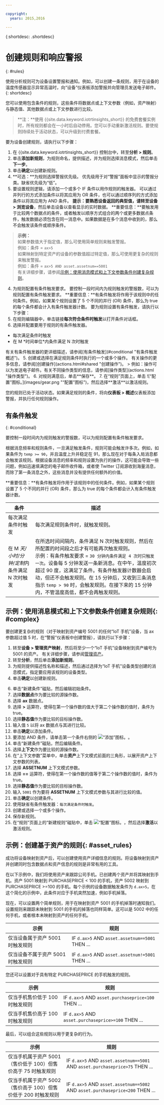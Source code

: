 ```yaml
---

copyright:
  years: 2015,2016

---
```


{:shortdesc: .shortdesc}

# 创建规则和响应警报
{: #rules}

使用分析规则可为设备设置警报和通知。例如，可以创建一条规则，用于在设备的温度传感器显示异常高温时，向“设备”仪表板添加警报并向管理员发送电子邮件。
{: shortdesc}

您可以使用包含条件的规则，这些条件将数据点或上下文参数（例如，资产映射）与静态值、其他数据点或上下文参数进行比较。

>**注：**使用 {{site.data.keyword.iotrtinsights_short}} 的免费套餐实例时，所有规则都会在一小时后自动停用。您可以手动重新激活规则。要使规则持续处于活动状态，可以升级到付费套餐。

要为设备创建规则，请执行以下步骤：
1. 在 {{site.data.keyword.iotrtinsights_short}} 控制台中，转至**分析 > 规则**。
2. 单击**添加新规则**，为规则命名，提供描述，并为规则选择消息模式，然后单击**下一步**。  
3. 单击**确定**以创建新规则。
3. **可选：**为规则选择警报优先级。
优先级用于对“警报”面板中显示的警报分类。缺省优先级为“低”。
3. 要设置规则逻辑，请添加一个或多个 IF 条件以用作规则的触发器。
可以通过并列行的方式添加条件以将其应用为 OR 条件，也可以通过顺序列的方式添加条件以将其应用为 AND 条件。
**提示：**要熟悉设备返回的典型值，请转至**设备 > 浏览设备**，然后单击设备以查看显示的实时数据。
**重要信息：**要触发用于比较两个数据点的条件，或者触发以顺序方式组合的两个或更多数据点条件，触发数据必须包含在同一消息中。如果数据是在多个消息中收到的，那么不会触发该条件或顺序条件。  
> **示例：**   
如果参数值大于指定值，那么可使用简单规则来触发警报。  
例如：条件 = `ax>5`  
如果映射到特定资产的设备的参数值超过特定值，那么可使用更复杂的规则来触发警报。  
例如：条件 = `ax>5 AND asset.assetnum==5001`   
有关详细步骤，请参阅[示例：使用消息模式和上下文参数条件创建复杂规则](#complex "示例：使用消息模式和上下文参数条件创建复杂规则")。  
4. 为规则配置有条件触发要求。
要控制一段时间内为规则触发的警报数，可以为规则配置有条件触发要求。
**重要信息：**有条件触发将作用于该规则中的任何条件。例如，如果某个规则设置了 5 个不同的并行 (OR) 条件，那么为 true 的每个条件都会计入有条件触发器计数。
要为规则设置有条件触发，请执行以下步骤：
 1. 在规则编辑器中，单击链接**每次符合条件时触发**以打开条件对话框。
 2. 选择并配置要用于规则的有条件触发器。
 <ul>
 <li>每次满足条件时触发</li>
 <li>在 M *时间单位*内条件满足 N 次时触发</li>
 </ul>  
有关有条件触发器的更详细描述，请参阅[有条件触发](#conditional "有条件触发概述")。
5. 创建或选择在满足规则条件时执行的一个或多个操作。
有关操作的更多信息，请参阅[创建操作](actions.html#shared "创建操作")。   
 > 例如：操作可以为发送电子邮件。有关不同操作类型的信息，请参阅[操作类型](actions.html "操作类型")。
6. 对规则满意后，单击**保存**。
7. 在“规则”页面上，单击 ![“配置”图标。](images/gear.png "“配置”图标")，然后选择**激活**以激活规则。

您的规则已处于活动状态。如果满足规则的条件，将向**仪表板 > 概述**仪表板添加警报，并执行任何规则操作。

## 有条件触发
{: #conditional}

要控制一段时间内为规则触发的警报数，可以为规则配置有条件触发要求。

根据消息频率和规则条件，一旦满足触发条件，规则可能会触发许多次。例如，如果条件为 `temp >= 90`，并且温度上升并稳定在 91，那么现在对于每条入局消息都会触发该规则。根据设备消息的频率和规则设置为执行的操作，这可能会导致一些问题，例如迅速填满您的电子邮件收件箱，或者使 Twitter 订阅源收到海量消息，而除了第一条消息之外，这些消息并没有提供任何额外的价值。

**重要信息：**有条件触发将作用于该规则中的任何条件。例如，如果某个规则设置了 5 个不同的并行 (OR) 条件，那么为 true 的每个条件都会计入有条件触发器计数。


条件 | 描述
------------- | -------------
每次满足条件时触发 | 每次满足规则条件时，就触发规则。
在 M *天/小时/分钟/定制*内条件满足 N 次时触发 | 在所选时间间隔内，条件满足 N 次时触发规则，然后在所配置的时间段之后才有可能再次触发规则。</br>示例：有条件触发要求 = `30 分钟内条件满足 4 次时只触发一次`。设备每 5 分钟发送一条新消息。在中午，温度初次超过 90 度，这满足了条件。有条件触发器计数器会启动，但还不会触发规则。在 15 分钟后，又收到三条消息指示 `temp > 90` 时，会触发规则。在接下来的 15 分钟内，不管温度高低，都不会再触发规则。

## 示例：使用消息模式和上下文参数条件创建复杂规则{: #complex}
要创建更复杂的规则（对于映射到资产编号 5001 的任何“IoT 手机”设备，当 ax 参数超过值 5 时，在“警报”仪表板中创建警报），请执行以下步骤：
1. 转至**设备 > 管理资产映射**，然后将至少一个“IoT 手机”设备映射到资产编号为 5001 的资产。
有关详细步骤，请参阅[管理资产](assets.html "管理资产")。
2. 转至**分析**，然后单击**添加新规则**。
3. 为规则提供描述性名称和描述，然后通过选择为“IoT 手机”设备类型创建的消息模式，指定要应用该规则的设备类型。
4. 单击**确定**以创建新规则。
<!-- 5. Click ![Add icon.](images/rules_plus.png "Add icon") to add an initial condition. -->
6. 单击“新建条件”磁贴，然后编辑初始条件。
 1. 选择**数据点**作为要比较的源操作数。
 2. 选择 **ax** 数据点。
 3. 选择 **>** 运算符，使得在第一个操作数的值大于第二个操作数的值时，条件为 true。
 3. 选择**静态值**作为要比较的目标操作数。
 4. 输入值 `5` 以将 ax 数据点与其进行比较。
 5.  单击**确定**以添加条件。
5. 要添加 AND 条件，请单击第一个条件右侧的 ![“添加”图标。](images/rules_plus.png "“添加”图标")。
6. 单击“新建条件”磁贴，然后编辑条件。
  1. 选择**上下文**作为要比较的源操作数。
  2. 在“上下文参数”菜单中，单击**资产**上下文模式前面的三角形，以展开资产上下文参数的列表。
  3. 选择 **ASSETNUM** 上下文模式参数。
  3. 选择 **==** 运算符，使得在第一个操作数的值等于第二个操作数的值时，条件为 true。
  3. 选择**静态值**作为要比较的目标操作数。
  4. 输入 `5001` 作为要将 **ASSETNUM** 上下文模式参数与其进行比较的值。
  5.  单击**确定**以创建条件。
7. 使用缺省有条件触发器：`每次满足条件时触发`。
7. 创建或选择一个或多个操作。
7. 保存新规则。
7. 在“规则”页面上的“新建规则”磁贴中，单击 ![“配置”图标。](images/gear.png "“配置”图标")，然后选择**激活**以激活规则。

## 示例：创建基于资产的规则{: #asset_rules}

成功将设备映射到资产后，可以创建使用资产详细信息的规则。将设备映射到资产并创建同时包含数据点和资产信息的规则是非常有用的工具。

在以下示例中，我们将使用资产来跟踪公司手机。已创建两个资产并将其映射到手机。资产 5001 映射到 PURCHASEPRICE < 100 的手机，资产 5002 映射到 PURCHASEPRICE >=100 的手机。每个示例的设备数据触发条件为 `d.ax>5`，在这个简化的示例中，此条件对应于手机突然加速，例如手机掉落。

现在，可以设置两个简单规则，用于在映射到资产 5001 的手机掉落时通知我们。设置规则来跟踪未映射到 5001 的手机的掉落也同样简单。这可以是 5002 中的任何手机，或者根本未映射到资产的任何手机。

示例 | 规则
------------- | -------------
仅当设备属于资产 5001 时触发规则 | IF `d.ax>5` AND  `asset.assetnum==5001` THEN ...
仅当设备不属于资产 5001 时触发规则 | IF `d.ax>5` AND  `asset.assetnum!=5001` THEN ...

您还可以设置对于具有特定 PURCHASEPRICE 的手机触发的规则。  

示例 | 规则
------------- | -------------
仅当手机售价低于 100 时触发规则 | IF `d.ax>5` AND  `asset.purchaseprice<100` THEN ...
仅当手机售价高于 100 时触发规则 | IF `d.ax>5` AND  `asset.purchaseprice>=100` THEN ...

最后，可以组合这些规则以用于更复杂的行为。

示例 | 规则
------------- | -------------
仅当手机属于资产 5001（售价低于 100）但售价高于 75 时触发规则 | IF `d.ax>5` AND `asset.assetnum==5001` AND  `asset.purchaseprice>75` THEN ...
仅当手机属于资产 5002（售价高于 100）但售价低于 200 时触发规则 | IF `d.ax>5`  AND `asset.assetnum==5002` AND  `asset.purchaseprice<200` THEN ...
